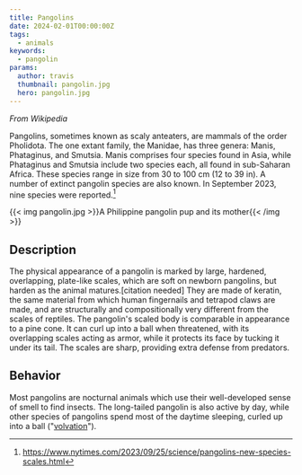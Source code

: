 ```yaml
---
title: Pangolins
date: 2024-02-01T00:00:00Z
tags:
  - animals
keywords:
  - pangolin
params:
  author: travis
  thumbnail: pangolin.jpg
  hero: pangolin.jpg
---
```


_From Wikipedia_

Pangolins, sometimes known as scaly anteaters, are mammals of the order
Pholidota. The one extant family, the Manidae, has three genera: Manis,
Phataginus, and Smutsia. Manis comprises four species found in Asia, while
Phataginus and Smutsia include two species each, all found in sub-Saharan
Africa. These species range in size from 30 to 100 cm (12 to 39 in). A number of
extinct pangolin species are also known. In September 2023, nine species were
reported.[^1]

[^1]:
    https://www.nytimes.com/2023/09/25/science/pangolins-new-species-scales.html

{{< img pangolin.jpg >}}A Philippine pangolin pup and its mother{{< /img >}}

## Description

The physical appearance of a pangolin is marked by large, hardened, overlapping,
plate-like scales, which are soft on newborn pangolins, but harden as the animal
matures.[citation needed] They are made of keratin, the same material from which
human fingernails and tetrapod claws are made, and are structurally and
compositionally very different from the scales of reptiles. The pangolin's
scaled body is comparable in appearance to a pine cone. It can curl up into a
ball when threatened, with its overlapping scales acting as armor, while it
protects its face by tucking it under its tail. The scales are sharp, providing
extra defense from predators.

## Behavior

Most pangolins are nocturnal animals which use their well-developed sense of
smell to find insects. The long-tailed pangolin is also active by day, while
other species of pangolins spend most of the daytime sleeping, curled up into a
ball ("[volvation](https://en.wikipedia.org/wiki/Volvation)").
